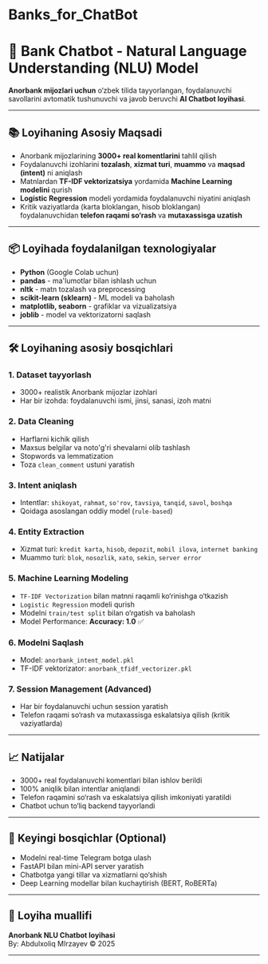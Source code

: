 # Banks_for_ChatBot

# 🏦 Bank Chatbot - Natural Language Understanding (NLU) Model

**Anorbank mijozlari uchun** o‘zbek tilida tayyorlangan, foydalanuvchi savollarini avtomatik tushunuvchi va javob beruvchi **AI Chatbot loyihasi**.

---

## 📚 Loyihaning Asosiy Maqsadi

- Anorbank mijozlarining **3000+ real komentlarini** tahlil qilish
- Foydalanuvchi izohlarini **tozalash**, **xizmat turi**, **muammo** va **maqsad (intent)** ni aniqlash
- Matnlardan **TF-IDF vektorizatsiya** yordamida **Machine Learning modelini** qurish
- **Logistic Regression** modeli yordamida foydalanuvchi niyatini aniqlash
- Kritik vaziyatlarda (karta bloklangan, hisob bloklangan) foydalanuvchidan **telefon raqami so‘rash** va **mutaxassisga uzatish**

---

## 📦 Loyihada foydalanilgan texnologiyalar

- **Python** (Google Colab uchun)
- **pandas** - ma'lumotlar bilan ishlash uchun
- **nltk** - matn tozalash va preprocessing
- **scikit-learn (sklearn)** - ML modeli va baholash
- **matplotlib, seaborn** - grafiklar va vizualizatsiya
- **joblib** - model va vektorizatorni saqlash

---

## 🛠 Loyihaning asosiy bosqichlari

### 1. Dataset tayyorlash
- 3000+ realistik Anorbank mijozlar izohlari
- Har bir izohda: foydalanuvchi ismi, jinsi, sanasi, izoh matni

### 2. Data Cleaning
- Harflarni kichik qilish
- Maxsus belgilar va noto'g'ri shevalarni olib tashlash
- Stopwords va lemmatization
- Toza `clean_comment` ustuni yaratish

### 3. Intent aniqlash
- Intentlar: `shikoyat`, `rahmat`, `so'rov`, `tavsiya`, `tanqid`, `savol`, `boshqa`
- Qoidaga asoslangan oddiy model (`rule-based`)

### 4. Entity Extraction
- Xizmat turi: `kredit karta`, `hisob`, `depozit`, `mobil ilova`, `internet banking`
- Muammo turi: `blok`, `nosozlik`, `xato`, `sekin`, `server error`

### 5. Machine Learning Modeling
- `TF-IDF Vectorization` bilan matnni raqamli ko‘rinishga o‘tkazish
- `Logistic Regression` modeli qurish
- Modelni `train/test split` bilan o‘rgatish va baholash
- Model Performance: **Accuracy: 1.0** ✅

### 6. Modelni Saqlash
- Model: `anorbank_intent_model.pkl`
- TF-IDF vektorizator: `anorbank_tfidf_vectorizer.pkl`

### 7. Session Management (Advanced)
- Har bir foydalanuvchi uchun session yaratish
- Telefon raqami so‘rash va mutaxassisga eskalatsiya qilish (kritik vaziyatlarda)

---

## 📈 Natijalar

- 3000+ real foydalanuvchi komentlari bilan ishlov berildi
- 100% aniqlik bilan intentlar aniqlandi
- Telefon raqamini so‘rash va eskalatsiya qilish imkoniyati yaratildi
- Chatbot uchun to‘liq backend tayyorlandi

---

## 🚀 Keyingi bosqichlar (Optional)

- Modelni real-time Telegram botga ulash
- FastAPI bilan mini-API server yaratish
- Chatbotga yangi tillar va xizmatlarni qo‘shish
- Deep Learning modellar bilan kuchaytirish (BERT, RoBERTa)

---

## 📑 Loyiha muallifi

**Anorbank NLU Chatbot loyihasi**  
By: Abdulxoliq MIrzayev
© 2025

---

